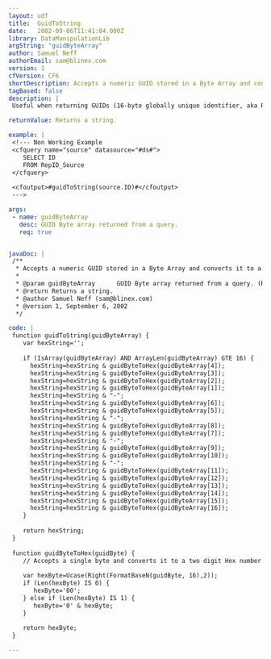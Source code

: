 ```yaml
---
layout: udf
title:  GuidToString
date:   2002-09-06T11:41:04.000Z
library: DataManipulationLib
argString: "guidByteArray"
author: Samuel Neff
authorEmail: sam@blinex.com
version: 1
cfVersion: CF6
shortDescription: Accepts a numeric GUID stored in a Byte Array and converts it to a string in the normal convention.
tagBased: false
description: |
 Useful when returning GUIDs (16-byte globally unique identifier, aka Replication ID's) from a database in CFMX. CF5 returned the GUIDs as a string when retrieved from a database and as such could easily be copied into SQL for another database call.  However, CFMX returns byte arrays and they need to be converted before they can be inserted into SQL.

returnValue: Returns a string.

example: |
 <!--- Non Working Example
 <cfquery name="source" datasource="#ds#">
    SELECT ID
    FROM RepID_Source
 </cfquery>
 
 <cfoutput>#guidToString(source.ID)#</cfoutput>
 --->

args:
 - name: guidByteArray
   desc: GUID Byte array returned from a query.
   req: true


javaDoc: |
 /**
  * Accepts a numeric GUID stored in a Byte Array and converts it to a string in the normal convention.
  * 
  * @param guidByteArray      GUID Byte array returned from a query. (Required)
  * @return Returns a string. 
  * @author Samuel Neff (sam@blinex.com) 
  * @version 1, September 6, 2002 
  */

code: |
 function guidToString(guidByteArray) {
    var hexString='';
    
    if (IsArray(guidByteArray) AND ArrayLen(guidByteArray) GTE 16) {
      hexString=hexString & guidByteToHex(guidByteArray[4]);
      hexString=hexString & guidByteToHex(guidByteArray[3]);
      hexString=hexString & guidByteToHex(guidByteArray[2]);
      hexString=hexString & guidByteToHex(guidByteArray[1]);
      hexString=hexString & "-";
      hexString=hexString & guidByteToHex(guidByteArray[6]);
      hexString=hexString & guidByteToHex(guidByteArray[5]);
      hexString=hexString & "-";
      hexString=hexString & guidByteToHex(guidByteArray[8]);
      hexString=hexString & guidByteToHex(guidByteArray[7]);
      hexString=hexString & "-";
      hexString=hexString & guidByteToHex(guidByteArray[9]);
      hexString=hexString & guidByteToHex(guidByteArray[10]);
      hexString=hexString & "-";
      hexString=hexString & guidByteToHex(guidByteArray[11]);
      hexString=hexString & guidByteToHex(guidByteArray[12]);
      hexString=hexString & guidByteToHex(guidByteArray[13]);
      hexString=hexString & guidByteToHex(guidByteArray[14]);
      hexString=hexString & guidByteToHex(guidByteArray[15]);
      hexString=hexString & guidByteToHex(guidByteArray[16]);
    }
    
    return hexString;
 }
 
 function guidByteToHex(guidByte) {
    // Accepts a single byte and converts it to a two digit Hex number.
    
    var hexByte=Ucase(Right(FormatBaseN(guidByte, 16),2));
    if (Len(hexByte) IS 0) {
       hexByte='00';
    } else if (Len(hexByte) IS 1) {
       hexByte='0' & hexByte;
    }
    
    return hexByte;
 }

---
```


